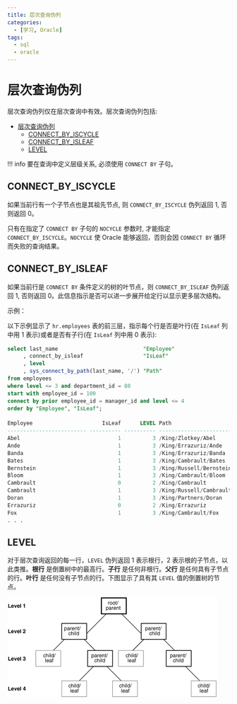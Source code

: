 ```yaml
---
title: 层次查询伪列
categories:
  - [学习, Oracle]
tags:
  - sql
  - oracle
---
```


# 层次查询伪列

层次查询伪列仅在层次查询中有效。层次查询伪列包括:

- [层次查询伪列](#层次查询伪列)
  - [CONNECT\_BY\_ISCYCLE](#connect_by_iscycle)
  - [CONNECT\_BY\_ISLEAF](#connect_by_isleaf)
  - [LEVEL](#level)

!!! info
    要在查询中定义层级关系, 必须使用 `CONNECT BY` 子句。


## CONNECT_BY_ISCYCLE

如果当前行有一个子节点也是其祖先节点, 则 `CONNECT_BY_ISCYCLE` 伪列返回 1, 否则返回 0。 

只有在指定了 `CONNECT BY` 子句的 `NOCYCLE` 参数时, 才能指定 `CONNECT_BY_ISCYCLE`。`NOCYCLE` 使 Oracle 能够返回，否则会因 `CONNECT BY` 循环而失败的查询结果。


## CONNECT_BY_ISLEAF

如果当前行是 `CONNECT BY` 条件定义的树的叶节点，则 `CONNECT_BY_ISLEAF` 伪列返回 1, 否则返回 0。此信息指示是否可以进一步展开给定行以显示更多层次结构。

示例：

以下示例显示了 `hr.employees` 表的前三层，指示每个行是否是叶行(在 `IsLeaf` 列中用 1 表示)或者是否有子行(在 `IsLeaf` 列中用 0 表示):

```sql
select last_name                           "Employee"
     , connect_by_isleaf                   "IsLeaf"
     , level
     , sys_connect_by_path(last_name, '/') "Path"
from employees
where level <= 3 and department_id = 80
start with employee_id = 100
connect by prior employee_id = manager_id and level <= 4
order by "Employee", "IsLeaf";

Employee                      IsLeaf      LEVEL Path  
------------------------- ---------- ---------- -------------------------
Abel                               1          3 /King/Zlotkey/Abel
Ande                               1          3 /King/Errazuriz/Ande  
Banda                              1          3 /King/Errazuriz/Banda
Bates                              1          3 /King/Cambrault/Bates
Bernstein                          1          3 /King/Russell/Bernstein
Bloom                              1          3 /King/Cambrault/Bloom
Cambrault                          0          2 /King/Cambrault  
Cambrault                          1          3 /King/Russell/Cambrault
Doran                              1          3 /King/Partners/Doran
Errazuriz                          0          2 /King/Errazuriz
Fox                                1          3 /King/Cambrault/Fox
. . .

```


## LEVEL

对于层次查询返回的每一行，`LEVEL` 伪列返回 1 表示根行，2 表示根的子节点，以此类推。**根行** 是倒置树中的最高行。**子行** 是任何非根行。**父行** 是任何具有子节点的行。**叶行** 是任何没有子节点的行。下图显示了具有其 `LEVEL` 值的倒置树的节点。

![层次树](./assets/sqlrf001.gif)

